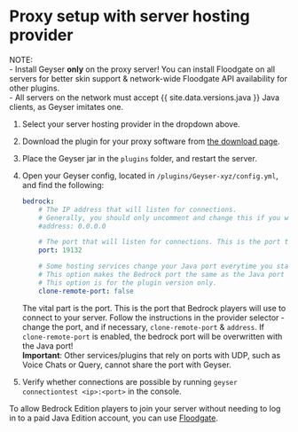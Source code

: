 
# Proxy setup with server hosting provider

<div class="alert alert-info" role="alert">
    NOTE: <br>
    - Install Geyser <b>only</b> on the proxy server! You can install Floodgate on all servers for better skin support & 
        network-wide Floodgate API availability for other plugins. <br>
    - All servers on the network must accept {{ site.data.versions.java }} Java clients, as Geyser imitates one.  
</div>

1. Select your server hosting provider in the dropdown above.
2. Download the plugin for your proxy software from [the download page](https://geysermc.org/download).
3. Place the Geyser jar in the `plugins` folder, and restart the server.
4. Open your Geyser config, located in `/plugins/Geyser-xyz/config.yml`, and find the following:

    ```yaml
    bedrock: 
        # The IP address that will listen for connections. 
        # Generally, you should only uncomment and change this if you want to limit what IPs can connect to your server. 
        #address: 0.0.0.0 

        # The port that will listen for connections. This is the port that Bedrock players will use to connect to your server.
        port: 19132 

        # Some hosting services change your Java port everytime you start the server and require the same port to be used for Bedrock. 
        # This option makes the Bedrock port the same as the Java port every time you start the server. 
        # This option is for the plugin version only. 
        clone-remote-port: false 
    ``` 
    The vital part is the port. This is the port that Bedrock players will use to connect to your server. 
    Follow the instructions in the provider selector - change the port, and if necessary, `clone-remote-port` & `address`.
    If `clone-remote-port` is enabled, the bedrock port will be overwritten with the Java port! <br>
    **Important**: Other services/plugins that rely on ports with UDP, such as Voice Chats or Query, cannot share the port with Geyser.

5. Verify whether connections are possible by running `geyser connectiontest <ip>:<port>` in the console.

<div class="alert alert-info" role="alert">
    To allow Bedrock Edition players to join your server without needing to log in to a paid Java Edition account, you can use <a href="/floodgate/setup/">Floodgate</a>.
</div>